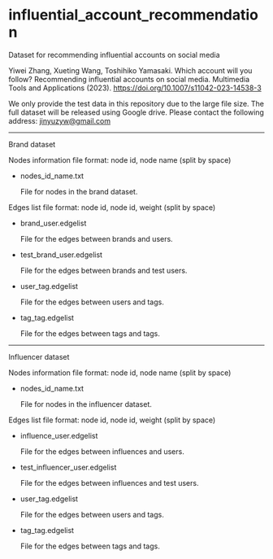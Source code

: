 # influential_account_recommendation

Dataset for recommending influential accounts on social media

Yiwei Zhang, Xueting Wang, Toshihiko Yamasaki. Which account will you follow? Recommending influential accounts on social media. Multimedia Tools and Applications (2023). https://doi.org/10.1007/s11042-023-14538-3

We only provide the test data in this repository due to the large file size.
The full dataset will be released using Google drive. Please contact the following address: jinyuzyw@gmail.com

----------------------

Brand dataset


Nodes information file format: node id, node name  (split by space)

- nodes_id_name.txt

  File for nodes in the brand dataset.


Edges list file format: node id, node id, weight (split by space)

- brand_user.edgelist

  File for the edges between brands and users.
  
- test_brand_user.edgelist

  File for the edges between brands and test users.
  
- user_tag.edgelist

  File for the edges between users and tags.
  
- tag_tag.edgelist

  File for the edges between tags and tags.


----------------------

Influencer dataset

Nodes information file format: node id, node name  (split by space)

- nodes_id_name.txt

  File for nodes in the influencer dataset.


Edges list file format: node id, node id, weight (split by space)

- influence_user.edgelist

  File for the edges between influences and users.

- test_influencer_user.edgelist

  File for the edges between influences and test users.

- user_tag.edgelist

  File for the edges between users and tags.

- tag_tag.edgelist

  File for the edges between tags and tags.



